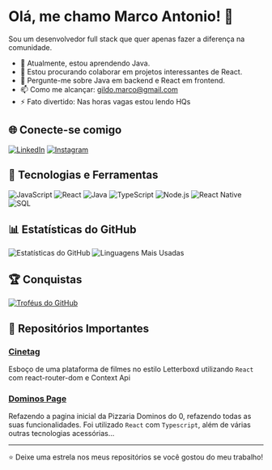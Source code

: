 # Olá, me chamo Marco Antonio! 👋

Sou um desenvolvedor full stack que quer apenas fazer a diferença na comunidade.

- 🌱 Atualmente, estou aprendendo Java.
- 👯 Estou procurando colaborar em projetos interessantes de React.
- 💬 Pergunte-me sobre Java em backend e React em frontend.
- 📫 Como me alcançar: gildo.marco@gmail.com
- ⚡ Fato divertido: Nas horas vagas estou lendo HQs

## 🌐 Conecte-se comigo

[![LinkedIn](https://img.shields.io/badge/LinkedIn-000?style=for-the-badge&logo=linkedin&logoColor=white)](https://www.linkedin.com/in/marco-antonio-gil-9a1369184/)
[![Instagram](https://img.shields.io/badge/Instagram-000?style=for-the-badge&logo=instagram&logoColor=white)](https://www.instagram.com/gildoamaral/)

## 🚀 Tecnologias e Ferramentas

![JavaScript](https://img.shields.io/badge/JavaScript-000?style=for-the-badge&logo=javascript&logoColor=white)
![React](https://img.shields.io/badge/React-000?style=for-the-badge&logo=react&logoColor=white)
![Java](https://img.shields.io/badge/Java-000?style=for-the-badge&logo=java&logoColor=white)
![TypeScript](https://img.shields.io/badge/TypeScript-000?style=for-the-badge&logo=typescript&logoColor=white)
![Node.js](https://img.shields.io/badge/Node.js-000?style=for-the-badge&logo=node.js&logoColor=white)
![React Native](https://img.shields.io/badge/React%20Native-000?style=for-the-badge&logo=react&logoColor=white)
![SQL](https://img.shields.io/badge/SQL-000?style=for-the-badge&logo=postgresql&logoColor=white)

## 📊 Estatísticas do GitHub

![Estatísticas do GitHub](https://github-readme-stats.vercel.app/api?username=gildoamaral&show_icons=true&theme=dark)
![Linguagens Mais Usadas](https://github-readme-stats.vercel.app/api/top-langs/?username=gildoamaral&layout=compact&theme=dark)

## 🏆 Conquistas

[![Troféus do GitHub](https://github-profile-trophy.vercel.app/?username=gildoamaral&theme=darkhub)](https://github.com/ryo-ma/github-profile-trophy)

## 📂 Repositórios Importantes

### [Cinetag](https://github.com/gildoamaral/cinetag)
Esboço de uma plataforma de filmes no estilo Letterboxd utilizando `React` com react-router-dom e Context Api 

### [Dominos Page](https://github.com/gildoamaral/pizzaria-dominos)
Refazendo a pagina inicial da Pizzaria Dominos do 0, refazendo todas as suas funcionalidades. Foi utilizado `React` com `Typescript`, além de várias outras tecnologias acessórias...

---

⭐️ Deixe uma estrela nos meus repositórios se você gostou do meu trabalho!

